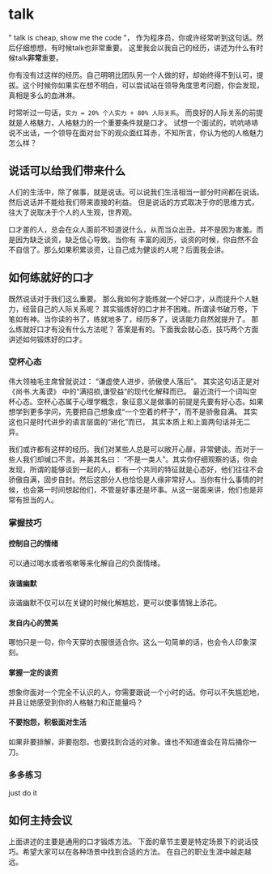 # talk
" talk is cheap, show me the code "， 作为程序员，你或许经常听到这句话。然后仔细想想，有时候talk也非常重要。
这里我会以我自己的经历，讲述为什么有时候talk**非常**重要。

你有没有过这样的经历。自己明明比团队另一个人做的好，却始终得不到认可，提拔。这个时候你如果实在想不明白，可以尝试站在领导角度思考问题，你会发现，
真相是多么的血淋淋。

时常听过一句话，`实力 = 20% 个人实力 + 80% 人际关系`。 而良好的人际关系的前提就是人格魅力，人格魅力的一个重要条件就是口才。
试想一个面试的，吭吭哧哧说不出话，一个领导在面对台下的观众面红耳赤，不知所言，你认为他的人格魅力怎么样？

## 说话可以给我们带来什么
人们的生活中，除了做事，就是说话。可以说我们生活相当一部分时间都在说话。然后说话并不能给我们带来直接的利益。
但是说话的方式取决于你的思维方式，往大了说取决于个人的人生观，世界观。

口才差的人，总会在众人面前不知道说什么，从而当众出丑。并不是因为害羞。而是因为缺乏谈资，缺乏信心导致。当你有
丰富的阅历，谈资的时候，你自然不会不自信了。那么如果积累谈资，让自己成为健谈的人呢？后面我会讲。

## 如何练就好的口才
既然说话对于我们这么重要。 那么我如何才能练就一个好口才，从而提升个人魅力，经营自己的人际关系呢？
其实锻炼好的口才并不困难。所谓读书破万卷，下笔如有神。当你读的书了，练就地多了，经历多了，说话能力自然就提升了。
那么练就好口才有没有什么方法呢？ 答案是有的。下面我会就心态，技巧两个方面讲述如何锻炼好的口才。
### 空杯心态
伟大领袖毛主席曾就说过： “谦虚使人进步，骄傲使人落后”。 其实这句话正是对《尚书.大禹谟》 中的“满招损,谦受益”的现代化解释而已。
最近流行一个词叫空杯心态。空杯心态属于心理学概念，象征意义是做事的前提是先要有好心态。如果想学到更多学问，先要把自己想象成“一个空着的杯子”，而不是骄傲自满。 其实这也只是时代进步的语言层面的“进化”而已， 其实本质上和上面两句话并无二异。

我们或许都有这样的经历。我们对某些人总是可以敞开心扉，非常健谈。而对于一些人我们却缄口不言。并美其名曰： “不是一类人”。其实你仔细观察的话，你会发现，所谓的能够谈到一起的人，都有一个共同的特征就是心态好，他们往往不会骄傲自满，固步自封。然后这部分人也恰恰是人缘非常好人。当你有什么事情的时候，也会第一时间想起他们，不管是好事还是坏事。从这一层面来讲，他们也是非常有担当的人。
### 掌握技巧
#### 控制自己的情绪
可以通过喝水或者咳嗽等来化解自己的负面情绪。
#### 诙谐幽默
诙谐幽默不仅可以在关键的时候化解尴尬，更可以使事情锦上添花。
#### 发自内心的赞美
哪怕只是一句，你今天穿的衣服很适合你。这么一句简单的话，也会令人印象深刻。
#### 掌握一定的谈资
想象你面对一个完全不认识的人，你需要跟说一个小时的话。你可以不失尴尬地，并且让她感受到你的人格魅力和正能量吗？
#### 不要抱怨，积极面对生活
如果非要排解，非要抱怨。也要找到合适的对象。谁也不知道谁会在背后捅你一刀。
### 多多练习
just do it

## 如何主持会议
上面讲述的主要是通用的口才锻炼方法。 下面的章节主要是特定场景下的说话技巧。希望大家可以在各种场景中找到合适的方法。
在自己的职业生涯中越走越远。
